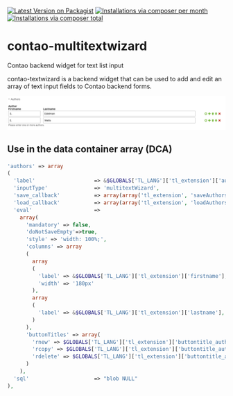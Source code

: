 [![Latest Version on Packagist](http://img.shields.io/packagist/v/hschottm/contao-textwizard.svg?style=flat)](https://packagist.org/packages/hschottm/contao-multitextwizard)
[![Installations via composer per month](http://img.shields.io/packagist/dm/hschottm/contao-textwizard.svg?style=flat)](https://packagist.org/packages/hschottm/contao-multitextwizard)
[![Installations via composer total](http://img.shields.io/packagist/dt/hschottm/contao-textwizard.svg?style=flat)](https://packagist.org/packages/hschottm/contao-multitextwizard)

# contao-multitextwizard
Contao backend widget for text list input

contao-textwizard is a backend widget that can be used to add and edit an array of text input fields to Contao backend forms.

![textwizard](https://github.com/hschottm/MultiTextWizard/blob/Documentation/docs/images/screenshot_multitextwizard_backend.png)

## Use in the data container array (DCA)

```php
'authors' => array
(
  'label'                   => &$GLOBALS['TL_LANG']['tl_extension']['authors'],
  'inputType'               => 'multitextWizard',
  'save_callback'           => array(array('tl_extension', 'saveAuthors')),
  'load_callback'           => array(array('tl_extension', 'loadAuthors')),
  'eval'                    => 
    array(
      'mandatory' => false, 
      'doNotSaveEmpty'=>true, 
      'style' => 'width: 100%;', 
      'columns' => array
      (
        array
        (
          'label' => &$GLOBALS['TL_LANG']['tl_extension']['firstname'],
          'width' => '180px'
        ),
        array
        (
          'label' => &$GLOBALS['TL_LANG']['tl_extension']['lastname'],
        )
      ),
      'buttonTitles' => array(
        'rnew' => $GLOBALS['TL_LANG']['tl_extension']['buttontitle_author_new'], 
        'rcopy' => $GLOBALS['TL_LANG']['tl_extension']['buttontitle_author_copy'], 
        'rdelete' => $GLOBALS['TL_LANG']['tl_extension']['buttontitle_author_delete']
      )
    ),
  'sql'                     => "blob NULL"
),
```
